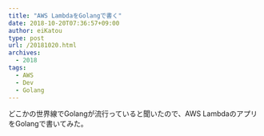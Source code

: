 ```yaml
---
title: "AWS LambdaをGolangで書く"
date: 2018-10-20T07:36:57+09:00
author: eiKatou
type: post
url: /20181020.html
archives:
  - 2018
tags:
  - AWS 
  - Dev
  - Golang
---
```


どこかの世界線でGolangが流行っていると聞いたので、AWS LambdaのアプリをGolangで書いてみた。

<!--more-->

